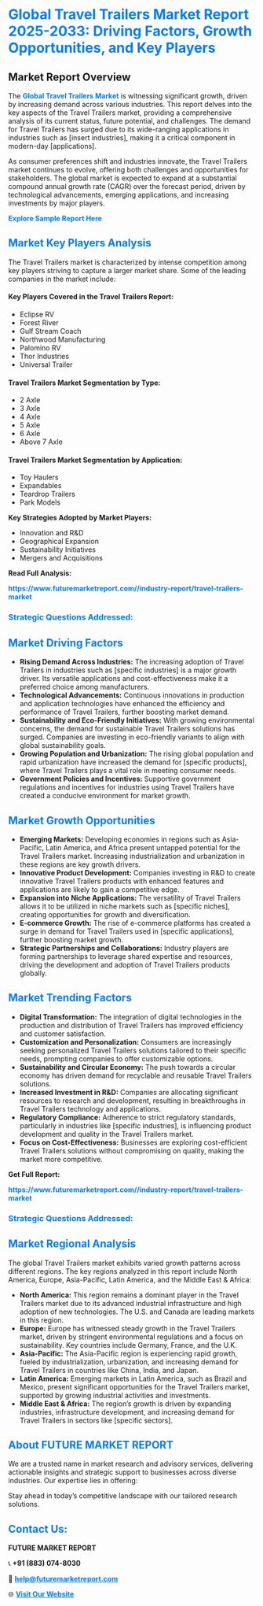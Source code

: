 <h1 style="color: #007BFF;">Global Travel Trailers Market Report 2025-2033: Driving Factors, Growth Opportunities, and Key Players</h1>

<section id="overview">
<h2>Market Report Overview</h2>
<p>The <a href="https://www.futuremarketreport.com//industry-report/travel-trailers-market" style="color: #007BFF; text-decoration: none;"><strong>Global Travel Trailers Market</strong></a> is witnessing significant growth, driven by increasing demand across various industries. This report delves into the key aspects of the Travel Trailers market, providing a comprehensive analysis of its current status, future potential, and challenges. The demand for Travel Trailers has surged due to its wide-ranging applications in industries such as [insert industries], making it a critical component in modern-day [applications].</p>
<p>As consumer preferences shift and industries innovate, the Travel Trailers market continues to evolve, offering both challenges and opportunities for stakeholders. The global market is expected to expand at a substantial compound annual growth rate (CAGR) over the forecast period, driven by technological advancements, emerging applications, and increasing investments by major players.</p>
</section>

<section id="overview">
<p><a href="https://www.futuremarketreport.com//request-sample/reportId=64201" style="color: #007BFF; text-decoration: none;"><strong>Explore Sample Report Here</strong></a></p>
</section>

<section id="key-players">
<h2 style="color: #007BFF;">Market Key Players Analysis</h2>
<p>The Travel Trailers market is characterized by intense competition among key players striving to capture a larger market share. Some of the leading companies in the market include:</p>
<h4>Key Players Covered in the Travel Trailers Report:</h4>
<ul><li>Eclipse RV</li><li>Forest River</li><li>Gulf Stream Coach</li><li>Northwood Manufacturing</li><li>Palomino RV</li><li>Thor Industries</li><li>Universal Trailer</li></ul>
<h4>Travel Trailers Market Segmentation by Type:</h4>
<ul><li>2 Axle</li><li>3 Axle</li><li>4 Axle</li><li>5 Axle</li><li>6 Axle</li><li>Above 7 Axle</li></ul>

<h4>Travel Trailers Market Segmentation by Application:</h4>
<ul><li>Toy Haulers</li><li>Expandables</li><li>Teardrop Trailers</li><li>Park Models</li></ul>
<p><strong>Key Strategies Adopted by Market Players:</strong></p>
<ul>
<li>Innovation and R&D</li>
<li>Geographical Expansion</li>
<li>Sustainability Initiatives</li>
<li>Mergers and Acquisitions</li>
</ul>
</section>

<section>
<p><strong>Read Full Analysis: </strong></p><a href="https://www.futuremarketreport.com//industry-report/travel-trailers-market" style="color: #007BFF; text-decoration: none;"><strong>https://www.futuremarketreport.com//industry-report/travel-trailers-market</strong></a>
<h3 style="color: #007BFF;">Strategic Questions Addressed:</h3>
</section>

<section id="driving-factors">
<h2 style="color: #007BFF;">Market Driving Factors</h2>
<ul>
<li><strong>Rising Demand Across Industries:</strong> The increasing adoption of Travel Trailers in industries such as [specific industries] is a major growth driver. Its versatile applications and cost-effectiveness make it a preferred choice among manufacturers.</li>
<li><strong>Technological Advancements:</strong> Continuous innovations in production and application technologies have enhanced the efficiency and performance of Travel Trailers, further boosting market demand.</li>
<li><strong>Sustainability and Eco-Friendly Initiatives:</strong> With growing environmental concerns, the demand for sustainable Travel Trailers solutions has surged. Companies are investing in eco-friendly variants to align with global sustainability goals.</li>
<li><strong>Growing Population and Urbanization:</strong> The rising global population and rapid urbanization have increased the demand for [specific products], where Travel Trailers plays a vital role in meeting consumer needs.</li>
<li><strong>Government Policies and Incentives:</strong> Supportive government regulations and incentives for industries using Travel Trailers have created a conducive environment for market growth.</li>
</ul>
</section>

<section id="growth-opportunities">
<h2 style="color: #007BFF;">Market Growth Opportunities</h2>
<ul>
<li><strong>Emerging Markets:</strong> Developing economies in regions such as Asia-Pacific, Latin America, and Africa present untapped potential for the Travel Trailers market. Increasing industrialization and urbanization in these regions are key growth drivers.</li>
<li><strong>Innovative Product Development:</strong> Companies investing in R&D to create innovative Travel Trailers products with enhanced features and applications are likely to gain a competitive edge.</li>
<li><strong>Expansion into Niche Applications:</strong> The versatility of Travel Trailers allows it to be utilized in niche markets such as [specific niches], creating opportunities for growth and diversification.</li>
<li><strong>E-commerce Growth:</strong> The rise of e-commerce platforms has created a surge in demand for Travel Trailers used in [specific applications], further boosting market growth.</li>
<li><strong>Strategic Partnerships and Collaborations:</strong> Industry players are forming partnerships to leverage shared expertise and resources, driving the development and adoption of Travel Trailers products globally.</li>
</ul>
</section>

<section id="trending-factors">
<h2 style="color: #007BFF;">Market Trending Factors</h2>
<ul>
<li><strong>Digital Transformation:</strong> The integration of digital technologies in the production and distribution of Travel Trailers has improved efficiency and customer satisfaction.</li>
<li><strong>Customization and Personalization:</strong> Consumers are increasingly seeking personalized Travel Trailers solutions tailored to their specific needs, prompting companies to offer customizable options.</li>
<li><strong>Sustainability and Circular Economy:</strong> The push towards a circular economy has driven demand for recyclable and reusable Travel Trailers solutions.</li>
<li><strong>Increased Investment in R&D:</strong> Companies are allocating significant resources to research and development, resulting in breakthroughs in Travel Trailers technology and applications.</li>
<li><strong>Regulatory Compliance:</strong> Adherence to strict regulatory standards, particularly in industries like [specific industries], is influencing product development and quality in the Travel Trailers market.</li>
<li><strong>Focus on Cost-Effectiveness:</strong> Businesses are exploring cost-efficient Travel Trailers solutions without compromising on quality, making the market more competitive.</li>
</ul>
</section>

<section>
<p><strong>Get Full Report: </strong></p><a href="https://www.futuremarketreport.com//industry-report/travel-trailers-market" style="color: #007BFF; text-decoration: none;"><strong>https://www.futuremarketreport.com//industry-report/travel-trailers-market</strong></a>
<h3 style="color: #007BFF;">Strategic Questions Addressed:</h3>
</section>


<section id="regional-analysis">
<h2 style="color: #007BFF;">Market Regional Analysis</h2>
<p>The global Travel Trailers market exhibits varied growth patterns across different regions. The key regions analyzed in this report include North America, Europe, Asia-Pacific, Latin America, and the Middle East & Africa:</p>
<ul>
<li><strong>North America:</strong> This region remains a dominant player in the Travel Trailers market due to its advanced industrial infrastructure and high adoption of new technologies. The U.S. and Canada are leading markets in this region.</li>
<li><strong>Europe:</strong> Europe has witnessed steady growth in the Travel Trailers market, driven by stringent environmental regulations and a focus on sustainability. Key countries include Germany, France, and the U.K.</li>
<li><strong>Asia-Pacific:</strong> The Asia-Pacific region is experiencing rapid growth, fueled by industrialization, urbanization, and increasing demand for Travel Trailers in countries like China, India, and Japan.</li>
<li><strong>Latin America:</strong> Emerging markets in Latin America, such as Brazil and Mexico, present significant opportunities for the Travel Trailers market, supported by growing industrial activities and investments.</li>
<li><strong>Middle East & Africa:</strong> The region’s growth is driven by expanding industries, infrastructure development, and increasing demand for Travel Trailers in sectors like [specific sectors].</li>
</ul>
</section>

<footer>
<h2 style="color: #007BFF;">About FUTURE MARKET REPORT</h2>
<p>We are a trusted name in market research and advisory services, delivering actionable insights and strategic support to businesses across diverse industries. Our expertise lies in offering:</p>

<p>Stay ahead in today’s competitive landscape with our tailored research solutions.</p>

<h2 style="color: #007BFF;">Contact Us:</h2>
<p><strong>FUTURE MARKET REPORT</strong></p>
<p>📞 <strong>+91 (883) 074-8030</strong></p>
<p>📧 <strong><a href="mailto:help@futuremarketreport.com" style="color: #007BFF;">help@futuremarketreport.com</a></strong></p>
<p>🌐 <strong><a href="https://www.futuremarketreport.com/" style="color: #007BFF;">Visit Our Website</a></strong></p>
</footer>